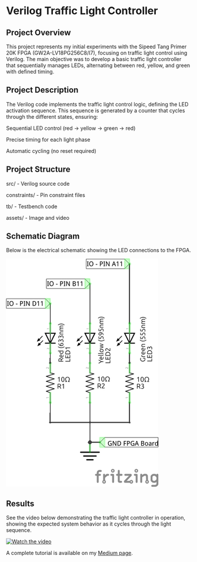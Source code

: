 # Verilog Traffic Light Controller
## Project Overview
This project represents my initial experiments with the Sipeed Tang Primer 20K FPGA (GW2A-LV18PG256C8/I7), focusing on traffic light control using Verilog. The main objective was to develop a basic traffic light controller that sequentially manages LEDs, alternating between red, yellow, and green with defined timing.

## Project Description
The Verilog code implements the traffic light control logic, defining the LED activation sequence. This sequence is generated by a counter that cycles through the different states, ensuring:

Sequential LED control (red → yellow → green → red)

Precise timing for each light phase

Automatic cycling (no reset required)

## Project Structure
src/ - Verilog source code

constraints/ - Pin constraint files

tb/ - Testbench code

assets/ - Image and video

## Schematic Diagram

Below is the electrical schematic showing the LED connections to the FPGA.

![Schematics](https://github.com/mcleber/Verilog_Traffic_Light/blob/main/assets/traffic_light_schem.jpg)

## Results

See the video below demonstrating the traffic light controller in operation, showing the expected system behavior as it cycles through the light sequence.

[![Watch the video](https://img.youtube.com/vi/VIDEO_ID_HERE/0.jpg)](https://youtu.be/ONJCw0yPPp8?si=ygO_kFMLyOfD9sJu
)









A complete tutorial is available on my [Medium page](https://medium.com/@mcleber/building-a-traffic-light-with-verilog-on-the-sipeed-tang-primer-20k-4fccd783e5d1).
